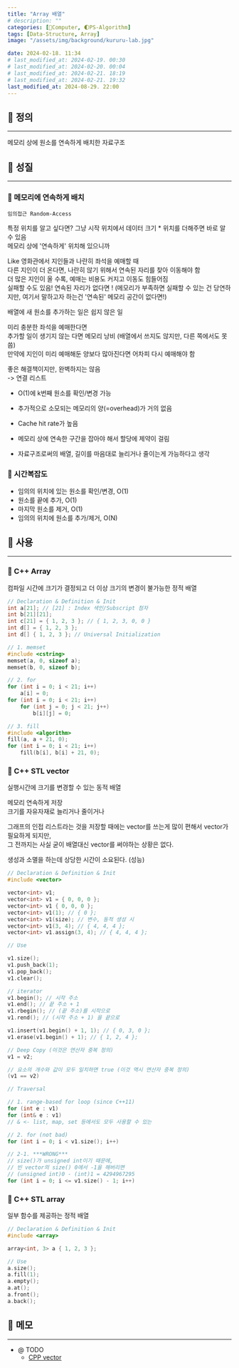 ```yaml
---
title: "Array 배열"
# description: ""
categories: [💫Computer, 🌓PS-Algorithm]
tags: [Data-Structure, Array]
image: "/assets/img/background/kururu-lab.jpg"

date: 2024-02-18. 11:34
# last_modified_at: 2024-02-19. 00:30
# last_modified_at: 2024-02-20. 00:04
# last_modified_at: 2024-02-21. 18:19
# last_modified_at: 2024-02-21. 19:32
last_modified_at: 2024-08-29. 22:00
---
```


## 💫 정의

---

메모리 상에 원소를 연속하게 배치한 자료구조

## 💫 성질

---

### 🫧 메모리에 연속하게 배치

`임의접근 Random-Access`  

특정 위치를 알고 싶다면? 그냥 시작 위치에서 데이터 크기 * 위치를 더해주면 바로 알 수 있음  
메모리 상에 '연속하게' 위치해 있으니까  

Like 영화관에서 지인들과 나란히 좌석을 예매할 때  
다른 지인이 더 온다면, 나란히 않기 위해서 연속된 자리를 찾아 이동해야 함  
더 많은 지인이 올 수록, 예매는 비용도 커지고 이동도 힘들어짐  
실패할 수도 있음! 연속된 자리가 없다면 ! (메모리가 부족하면 실패할 수 있는 건 당연하지만, 여기서 말하고자 하는건 '연속된' 메모리 공간이 없다면!)  

배열에 새 원소를 추가하는 일은 쉽지 않은 일  

미리 충분한 좌석을 예매한다면  
추가할 일이 생기지 않는 다면 메모리 낭비 (배열에서 쓰지도 않지만, 다른 쪽에서도 못씀)  
만약에 지인이 미리 예매해둔 양보다 많아진다면 어차피 다시 예매해야 함  

좋은 해결책이지만, 완벽하지는 않음  
-> 연결 리스트  

- O(1)에 k번째 원소를 확인/변경 가능
- 추가적으로 소모되는 메모리의 양(=overhead)가 거의 없음
- Cache hit rate가 높음
- 메모리 상에 연속한 구간을 잡아야 해서 할당에 제약이 걸림

- 자료구조로써의 배열, 길이를 마음대로 늘리거나 줄이는게 가능하다고 생각

### 🫧 시간복잡도

- 임의의 위치에 있는 원소를 확인/변경, O(1)
- 원소를 끝에 추가, O(1)
- 마지막 원소를 제거, O(1)
- 임의의 위치에 원소를 추가/제거, O(N)

## 💫 사용

---

### 🫧 C++ Array

컴파일 시간에 크기가 결정되고 더 이상 크기의 변경이 불가능한 정적 배열  

```cpp
// Declaration & Definition & Init
int a[21]; // [21] : Index 색인/Subscript 첨자
int b[21][21];
int c[21] = { 1, 2, 3 }; // { 1, 2, 3, 0, 0 }
int d[] = { 1, 2, 3 };
int d[] { 1, 2, 3 }; // Universal Initialization

// 1. memset
#include <cstring>
memset(a, 0, sizeof a);
memset(b, 0, sizeof b);

// 2. for
for (int i = 0; i < 21; i++)
	a[i] = 0;
for (int i = 0; i < 21; i++)
	for (int j = 0; j < 21; j++)
		b[i][j] = 0;

// 3. fill
#include <algorithm>
fill(a, a + 21, 0);
for (int i = 0; i < 21; i++)
	fill(b[i], b[i] + 21, 0);
```

### 🫧 C++ STL vector

실행시간에 크기를 변경할 수 있는 동적 배열  

메모리 연속하게 저장  
크기를 자유자재로 늘리거나 줄이거나  

그래프의 인접 리스트라는 것을 저장할 때에는 vector를 쓰는게 많이 편해서 vector가 필요하게 되지만,  
그 전까지는 사실 굳이 배열대신 vector를 써야하는 상황은 없다.  

생성과 소멸을 하는데 상당한 시간이 소요된다. (성능)  

```cpp
// Declaration & Definition & Init
#include <vector>

vector<int> v1;
vector<int> v1 = { 0, 0, 0 };
vector<int> v1 { 0, 0, 0 };
vector<int> v1(1); // { 0 };
vector<int> v1(size); // 변수, 동적 생성 시
vector<int> v1(3, 4); // { 4, 4, 4 };
vector<int> v1.assign(3, 4); // { 4, 4, 4 };
```

```cpp
// Use

v1.size();
v1.push_back(1);
v1.pop_back();
v1.clear();

// iterator
v1.begin(); // 시작 주소
v1.end(); // 끝 주소 + 1
v1.rbegin(); // (끝 주소)를 시작으로
v1.rend(); // (시작 주소 + 1) 을 끝으로

v1.insert(v1.begin() + 1, 1); // { 0, 3, 0 };
v1.erase(v1.begin() + 1); // { 1, 2, 4 };

// Deep Copy (이것은 연산자 중복 정의)
v1 = v2;

// 요소의 개수와 값이 모두 일치하면 true (이것 역시 연산자 중복 정의)
(v1 == v2)
```

```cpp
// Traversal

// 1. range-based for loop (since C++11)
for (int e : v1)
for (int& e : v1)
// & <- list, map, set 등에서도 모두 사용할 수 있는

// 2. for (not bad)
for (int i = 0; i < v1.size(); i++)

// 2-1. ***WRONG***
// size()가 unsigned int이기 때문에,
// 빈 vector의 size() 0에서 -1을 해버리면
// (unsigned int)0 - (int)1 = 4294967295
for (int i = 0; i <= v1.size() - 1; i++)
```

### 🫧 C++ STL array

일부 함수를 제공하는 정적 배열  

```cpp
// Declaration & Definition & Init
#include <array>

array<int, 3> a { 1, 2, 3 };
```

```cpp
// Use
a.size();
a.fill(1);
a.empty();
a.at();
a.front();
a.back();
```

## 💫 메모

---

- @ TODO
  - [CPP vector](https://hwan-shell.tistory.com/119)
